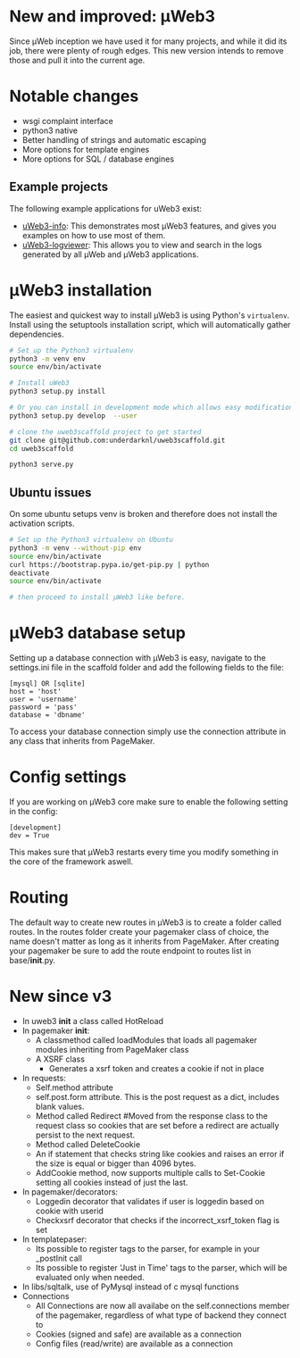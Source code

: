 # New and improved: µWeb3

Since µWeb inception we have used it for many projects, and while it did its job, there were plenty of rough edges. This new version intends to remove those and pull it into the current age.

# Notable changes

* wsgi complaint interface
* python3 native
* Better handling of strings and automatic escaping
* More options for template engines
* More options for SQL / database engines


## Example projects

The following example applications for uWeb3 exist:

* [uWeb3-info](https://github.com/edelooff/uWeb3-info): This demonstrates most µWeb3 features, and gives you examples on how to use most of them.
* [uWeb3-logviewer](https://github.com/edelooff/uWeb3-logviewer): This allows you to view and search in the logs generated by all µWeb and µWeb3 applications.

# µWeb3 installation

The easiest and quickest way to install µWeb3 is using Python's `virtualenv`. Install using the setuptools installation script, which will automatically gather dependencies.

```bash
# Set up the Python3 virtualenv
python3 -m venv env
source env/bin/activate

# Install uWeb3
python3 setup.py install

# Or you can install in development mode which allows easy modification of the source:
python3 setup.py develop  --user

# clone the uweb3scaffold project to get started
git clone git@github.com:underdarknl/uweb3scaffold.git
cd uweb3scaffold

python3 serve.py
```

## Ubuntu issues
On some ubuntu setups venv is broken and therefore does not install the activation scripts.

```bash
# Set up the Python3 virtualenv on Ubuntu
python3 -m venv --without-pip env
source env/bin/activate
curl https://bootstrap.pypa.io/get-pip.py | python
deactivate
source env/bin/activate

# then proceed to install µWeb3 like before.
```

# µWeb3 database setup

Setting up a database connection with µWeb3 is easy, navigate to the settings.ini file in the scaffold folder and add the following fields to the file:
```
[mysql] OR [sqlite]
host = 'host'
user = 'username'
password = 'pass'
database = 'dbname'
```
To access your database connection simply use the connection attribute in any class that inherits from PageMaker.

# Config settings
If you are working on µWeb3 core make sure to enable the following setting in the config:
```
[development]
dev = True
```
This makes sure that µWeb3 restarts every time you modify something in the core of the framework aswell.

# Routing
The default way to create new routes in µWeb3 is to create a folder called routes.
In the routes folder create your pagemaker class of choice, the name doesn't matter as long as it inherits from PageMaker.
After creating your pagemaker be sure to add the route endpoint to routes list in base/__init__.py.

# New since v3
- In uweb3 __init__ a class called HotReload
- In pagemaker __init__:
  - A classmethod called loadModules that loads all pagemaker modules inheriting from PageMaker class
  - A XSRF class
    - Generates a xsrf token and creates a cookie if not in place
- In requests:
  - Self.method attribute
  - self.post.form attribute. This is the post request as a dict, includes blank values.
  - Method called Redirect #Moved from the response class to the request class so cookies that are set before a redirect are actually persist to the next request.
  - Method called DeleteCookie
  - An if statement that checks string like cookies and raises an error if the size is equal or bigger than 4096 bytes.
  - AddCookie method, now supports multiple calls to Set-Cookie setting all cookies instead of just the last.
- In pagemaker/decorators:
  - Loggedin decorator that validates if user is loggedin based on cookie with userid
  - Checkxsrf decorator that checks if the incorrect_xsrf_token flag is set
- In templatepaser:
  - Its possible to register tags to the parser, for example in your _postInit call
  - Its possible to register 'Just in Time' tags to the parser, which will be evaluated only when needed.
- In libs/sqltalk, use of PyMysql instead of c mysql functions
- Connections
  - All Connections are now all availabe on the self.connections member of the pagemaker, regardless of what type of backend they connect to
  - Cookies (signed and safe) are available as a connection
  - Config files (read/write) are available as a connection
